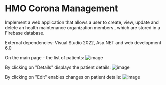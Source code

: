 # HMO Corona Management

Implement a web application that allows a user to create, view, update and delete an health maintenance organization members , which are stored in a Firebase database.

External dependencies:
Visual Studio 2022, Asp.NET and web development 6.0

On the main page - the list of patients:
![image](https://user-images.githubusercontent.com/73187680/197701165-07b74a5a-0a10-4f12-97b8-146e7160a5d1.png)

<!-- By clicking on "Create new patient":
![image](https://user-images.githubusercontent.com/73187680/197702581-24a61a2f-e7c9-4d82-87a3-3883d7196fd7.png) -->

By clicking on "Details" displays the patient details:
![image](https://user-images.githubusercontent.com/73187680/197701864-33faea3c-481d-444f-9fdd-db1201774652.png)


By clicking on "Edit" enables changes on patient details:
![image](https://user-images.githubusercontent.com/73187680/197702769-e9bae805-2f4d-4b62-8881-481fff1cf90a.png)
